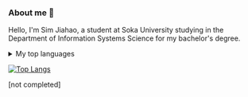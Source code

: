 ### About me 👋
Hello, I'm Sim Jiahao, a student at Soka University studying in the Department of Information Systems Science for my bachelor's degree.

<details>
<summary>My top languages</summary>

| Rank | Languages |
|-----:|-----------|
|     1| C++       |
|     2| Python    |
|     3| C         |

</details>

[![Top Langs](https://github-readme-stats.vercel.app/api/top-langs/?username=Jiahao9)](https://github.com/anuraghazra/github-readme-stats)


\[not completed]

<!--
**Jiahao9/Jiahao9** is a ✨ _special_ ✨ repository because its `README.md` (this file) appears on your GitHub profile.

Here are some ideas to get you started:

- 🔭 I’m currently working on ...
- 🌱 I’m currently learning ...
- 👯 I’m looking to collaborate on ...
- 🤔 I’m looking for help with ...
- 💬 Ask me about ...
- 📫 How to reach me: ...
- 😄 Pronouns: ...
- ⚡ Fun fact: ...
-->
